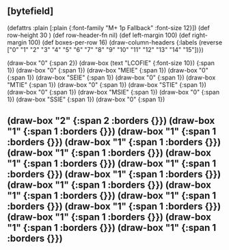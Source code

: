 ## [bytefield]

(defattrs :plain [:plain {:font-family "M+ 1p Fallback" :font-size 12}])
(def row-height 30 )
(def row-header-fn nil)
(def left-margin 100)
(def right-margin 100)
(def boxes-per-row 16)
(draw-column-headers {:labels (reverse ["0" "1" "2" "3" "4" "5" "6" "7" "8" "9" "10" "11" "12" "13" "14" "15"])})

(draw-box "0" {:span 2})
(draw-box (text "LCOFIE" {:font-size 10}) {:span 1})
(draw-box "0" {:span 1})
(draw-box "MEIE" {:span 1})
(draw-box "0" {:span 1})
(draw-box "SEIE" {:span 1})
(draw-box "0" {:span 1})
(draw-box "MTIE" {:span 1})
(draw-box "0" {:span 1})
(draw-box "STIE" {:span 1})
(draw-box "0" {:span 1})
(draw-box "MSIE" {:span 1})
(draw-box "0" {:span 1})
(draw-box "SSIE" {:span 1})
(draw-box "0" {:span 1})

(draw-box "2" {:span 2 :borders {}})
(draw-box "1" {:span 1 :borders {}})
(draw-box "1" {:span 1 :borders {}})
(draw-box "1" {:span 1 :borders {}})
(draw-box "1" {:span 1 :borders {}})
(draw-box "1" {:span 1 :borders {}})
(draw-box "1" {:span 1 :borders {}})
(draw-box "1" {:span 1 :borders {}})
(draw-box "1" {:span 1 :borders {}})
(draw-box "1" {:span 1 :borders {}})
(draw-box "1" {:span 1 :borders {}})
(draw-box "1" {:span 1 :borders {}})
(draw-box "1" {:span 1 :borders {}})
(draw-box "1" {:span 1 :borders {}})
(draw-box "1" {:span 1 :borders {}})
---------------------------------------------------------------------------------------
